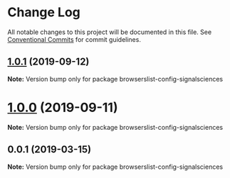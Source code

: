 # Change Log

All notable changes to this project will be documented in this file.
See [Conventional Commits](https://conventionalcommits.org) for commit guidelines.

## [1.0.1](https://github.com/signalsciences/jsdx/compare/browserslist-config-signalsciences@1.0.0...browserslist-config-signalsciences@1.0.1) (2019-09-12)

**Note:** Version bump only for package browserslist-config-signalsciences





# [1.0.0](https://github.com/signalsciences/jsdx/compare/browserslist-config-signalsciences@0.0.1...browserslist-config-signalsciences@1.0.0) (2019-09-11)

**Note:** Version bump only for package browserslist-config-signalsciences





## 0.0.1 (2019-03-15)

**Note:** Version bump only for package browserslist-config-signalsciences
